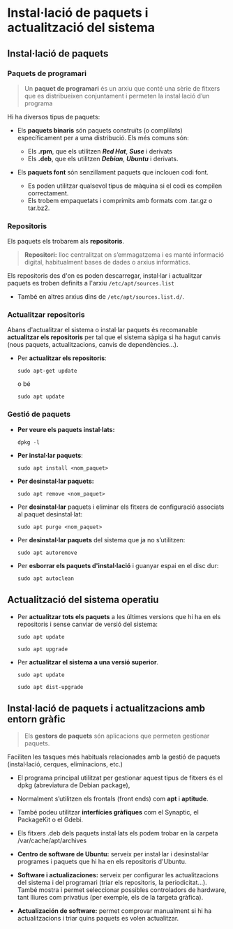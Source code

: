 # Instal·lació de paquets i actualització del sistema

## Instal·lació de paquets

### Paquets de programari

> Un **paquet de programari** és un arxiu que conté una sèrie de fitxers que es distribueixen conjuntament i permeten la instal·lació d’un programa 

Hi ha diversos tipus de paquets: 
* Els **paquets binaris** són paquets construïts (o complilats) específicament per a uma distribució.
Els més comuns són:
  * Els **.rpm**, que els utilitzen **_Red Hat_**, **_Suse_** i derivats
  * Els **.deb**, que els utilitzen **_Debian_**, **_Ubuntu_** i derivats. 

* Els **paquets font** són senzillament paquets que inclouen codi font.
  * Es poden utilitzar qualsevol tipus de màquina si el codi es compilen correctament. 
  * Els trobem empaquetats i comprimits amb formats com .tar.gz o tar.bz2. 
  
### Repositoris
  
Els paquets els trobarem als **repositoris**. 

> **Repositori:** lloc centralitzat on s’emmagatzema i es manté informació digital, habitualment bases de dades o arxius informàtics. 

Els repositoris des d'on es poden descarregar, instal·lar i actualitzar paquets es troben definits a l'arxiu `/etc/apt/sources.list`

  * També en altres arxius dins de `/etc/apt/sources.list.d/`.
  
### Actualitzar repositoris

Abans d'actualitzar el sistema o instal·lar paquets és recomanable **actualitzar els repositoris** per tal que el sistema sàpiga si ha hagut canvis (nous paquets, actualitzacions, canvis de dependències...).

* Per **actualitzar els repositoris**:

  `sudo apt-get update` 

  o bé

  `sudo apt update` 

### Gestió de paquets

* **Per veure els paquets instal·lats:**

  `dpkg -l`

* **Per instal·lar paquets**:

  `sudo apt install <nom_paquet>`

* **Per desinstal·lar paquets:**

  `sudo apt remove <nom_paquet>` 

* Per **desinstal·lar** paquets i eliminar els fitxers de configuració associats al paquet desinstal·lat:

  `sudo apt purge <nom_paquet>`

* Per **desinstal·lar paquets** del sistema que ja no s’utilitzen: 

  `sudo apt autoremove`

* Per **esborrar els paquets d'instal·lació** i guanyar espai en el disc dur: 

  `sudo apt autoclean`
  
## Actualització del sistema operatiu
  
* Per **actualitzar tots els paquets** a les últimes versions que hi ha en els repositoris i sense canviar de versió del sistema:

  `sudo apt update` 
  
  `sudo apt upgrade`
  
* Per **actualitzar el sistema a una versió superior**.

  `sudo apt update`

  `sudo apt dist-upgrade` 
  
  
## Instal·lació de paquets i actualitzacions amb entorn gràfic

> Els **gestors de paquets** són aplicacions que permeten gestionar paquets. 

Faciliten les tasques més habituals relacionades amb la gestió de paquets (instal·lació, cerques, eliminacions, etc.)

* El programa principal utilitzat per gestionar aquest tipus de fitxers és el dpkg (abreviatura de Debian package), 

* Normalment s’utilitzen els frontals (front ends) com **apt** i **aptitude**. 

* També podeu utilitzar **interfícies gràfiques** com el Synaptic, el PackageKit o el Gdebi. 

* Els fitxers .deb dels paquets instal·lats els podem trobar en la carpeta /var/cache/apt/archives  



* **Centro de software de Ubuntu:** serveix per instal·lar i desinstal·lar programes i paquets que hi ha en els repositoris d'Ubuntu.
* **Software i actualizaciones:** serveix per configurar les actualitzacions del sistema i del programari (triar els repositoris, la periodicitat...). També mostra i permet seleccionar possibles controladors de hardware, tant lliures com privatius (per exemple, els de la targeta gràfica).
* **Actualización de software:** permet comprovar manualment si hi ha actualitzacions i triar quins paquets es volen actualitzar.